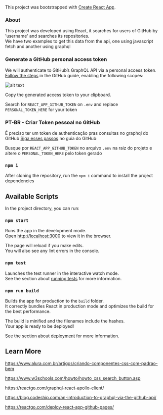 This project was bootstrapped with [Create React App](https://github.com/facebook/create-react-app).

### About

This project was developed using React, it searches for users of GitHub by 'username' and searches its repositories.<br>
We have two examples to get this data from the api, one using javascript fetch and another using graphql <br>

### Generate a GitHub personal access token

We will authenticate to GitHub’s GraphQL API via a personal access token.
[Follow the steps](https://help.github.com/en/articles/creating-a-personal-access-token-for-the-command-line) in the GitHub guide, enabling the following scopes:

![alt text](https://1npo9l3lml0zvr6w62acc3t1-wpengine.netdna-ssl.com/wp-content/uploads/2017/03/scopes.png)

Copy the generated access token to your clipboard.<br>

Search for `REACT_APP_GITHUB_TOKEN` on `.env` and replace `PERSONAL_TOKEN_HERE` for your token <br>

### PT-BR - Criar Token pessoal no GitHub

É preciso ter um token de authenticação pras consultas no graphql do GitHub
[Siga esses passos](https://help.github.com/en/articles/creating-a-personal-access-token-for-the-command-line) no guia do GitHub <br>

Busque por `REACT_APP_GITHUB_TOKEN` no arquivo `.env` na raiz do projeto e altere o `PERSONAL_TOKEN_HERE` pelo token gerado <br>


### `npm i`

After cloning the repository, run the `npm i` command to install the project dependencies

## Available Scripts

In the project directory, you can run:

### `npm start`

Runs the app in the development mode.<br>
Open [http://localhost:3000](http://localhost:3000) to view it in the browser.

The page will reload if you make edits.<br>
You will also see any lint errors in the console.

### `npm test`

Launches the test runner in the interactive watch mode.<br>
See the section about [running tests](https://facebook.github.io/create-react-app/docs/running-tests) for more information.

### `npm run build`

Builds the app for production to the `build` folder.<br>
It correctly bundles React in production mode and optimizes the build for the best performance.

The build is minified and the filenames include the hashes.<br>
Your app is ready to be deployed!

See the section about [deployment](https://facebook.github.io/create-react-app/docs/deployment) for more information.

## Learn More

https://www.alura.com.br/artigos/criando-componentes-css-com-padrao-bem

https://www.w3schools.com/howto/howto_css_search_button.asp

https://reactgo.com/graphql-react-apollo-client/

https://blog.codeship.com/an-introduction-to-graphql-via-the-github-api/

https://reactgo.com/deploy-react-app-github-pages/